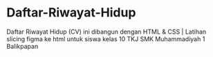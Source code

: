 # Daftar-Riwayat-Hidup
Daftar Riwayat Hidup (CV) ini dibangun dengan HTML &amp; CSS | Latihan slicing figma ke html untuk siswa kelas 10 TKJ SMK Muhammadiyah 1 Balikpapan
